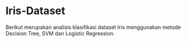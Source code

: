 # Iris-Dataset
Berikut merupakan analisis klasifikasi dataset Iris menggunakan metode Decision Tree, SVM dan Logistic Regression. 
